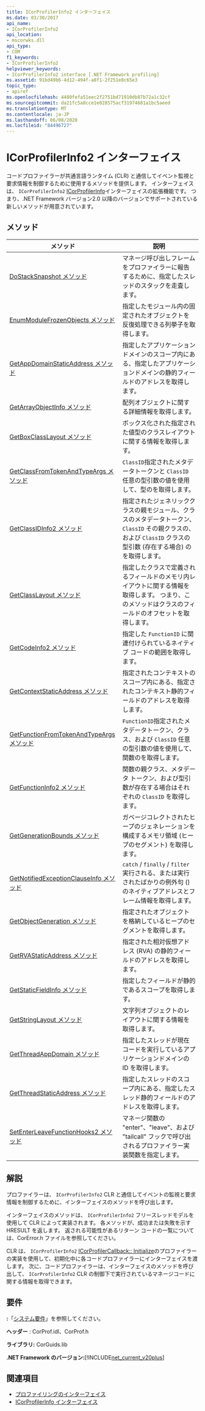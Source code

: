 ```yaml
---
title: ICorProfilerInfo2 インターフェイス
ms.date: 03/30/2017
api_name:
- ICorProfilerInfo2
api_location:
- mscorwks.dll
api_type:
- COM
f1_keywords:
- ICorProfilerInfo2
helpviewer_keywords:
- ICorProfilerInfo2 interface [.NET Framework profiling]
ms.assetid: 91bd49b6-4d12-494f-a8f1-2f251e8c65e3
topic_type:
- apiref
ms.openlocfilehash: 4480fefa51eec2f2751bd71910db87b72a1c32cf
ms.sourcegitcommit: da21fc5a8cce1e028575acf31974681a1bc5aeed
ms.translationtype: MT
ms.contentlocale: ja-JP
ms.lasthandoff: 06/08/2020
ms.locfileid: "84496727"
---
```

# <a name="icorprofilerinfo2-interface"></a>ICorProfilerInfo2 インターフェイス
コードプロファイラーが共通言語ランタイム (CLR) と通信してイベント監視と要求情報を制御するために使用するメソッドを提供します。 インターフェイスは、 `ICorProfilerInfo2` [ICorProfilerInfo](icorprofilerinfo-interface.md)インターフェイスの拡張機能です。 つまり、.NET Framework バージョン2.0 以降のバージョンでサポートされている新しいメソッドが用意されています。  
  
## <a name="methods"></a>メソッド  
  
|メソッド|説明|  
|------------|-----------------|  
|[DoStackSnapshot メソッド](icorprofilerinfo2-dostacksnapshot-method.md)|マネージ呼び出しフレームをプロファイラーに報告するために、指定したスレッドのスタックを走査します。|  
|[EnumModuleFrozenObjects メソッド](icorprofilerinfo2-enummodulefrozenobjects-method.md)|指定したモジュール内の固定されたオブジェクトを反復処理できる列挙子を取得します。|  
|[GetAppDomainStaticAddress メソッド](icorprofilerinfo2-getappdomainstaticaddress-method.md)|指定したアプリケーションドメインのスコープ内にある、指定したアプリケーションドメインの静的フィールドのアドレスを取得します。|  
|[GetArrayObjectInfo メソッド](icorprofilerinfo2-getarrayobjectinfo-method.md)|配列オブジェクトに関する詳細情報を取得します。|  
|[GetBoxClassLayout メソッド](icorprofilerinfo2-getboxclasslayout-method.md)|ボックス化された指定された値型のクラスレイアウトに関する情報を取得します。|  
|[GetClassFromTokenAndTypeArgs メソッド](icorprofilerinfo2-getclassfromtokenandtypeargs-method.md)|`ClassID`指定されたメタデータトークンと `ClassID` 任意の型引数の値を使用して、型のを取得します。|  
|[GetClassIDInfo2 メソッド](icorprofilerinfo2-getclassidinfo2-method.md)|指定されたジェネリッククラスの親モジュール、クラスのメタデータトークン、 `ClassID` その親クラスの、および `ClassID` クラスの型引数 (存在する場合) のを取得します。|  
|[GetClassLayout メソッド](icorprofilerinfo2-getclasslayout-method.md)|指定したクラスで定義されるフィールドのメモリ内レイアウトに関する情報を取得します。 つまり、このメソッドはクラスのフィールドのオフセットを取得します。|  
|[GetCodeInfo2 メソッド](icorprofilerinfo2-getcodeinfo2-method.md)|指定した `FunctionID` に関連付けられているネイティブ コードの範囲を取得します。|  
|[GetContextStaticAddress メソッド](icorprofilerinfo2-getcontextstaticaddress-method.md)|指定されたコンテキストのスコープ内にある、指定されたコンテキスト静的フィールドのアドレスを取得します。|  
|[GetFunctionFromTokenAndTypeArgs メソッド](icorprofilerinfo2-getfunctionfromtokenandtypeargs-method.md)|`FunctionID`指定されたメタデータトークン、クラス、および `ClassID` 任意の型引数の値を使用して、関数のを取得します。|  
|[GetFunctionInfo2 メソッド](icorprofilerinfo2-getfunctioninfo2-method.md)|関数の親クラス、メタデータ トークン、および型引数が存在する場合はそれぞれの `ClassID` を取得します。|  
|[GetGenerationBounds メソッド](icorprofilerinfo2-getgenerationbounds-method.md)|ガベージコレクトされたヒープのジェネレーションを構成するメモリ領域 (ヒープのセグメント) を取得します。|  
|[GetNotifiedExceptionClauseInfo メソッド](icorprofilerinfo2-getnotifiedexceptionclauseinfo-method.md)|`catch` / `finally` / `filter` 実行される、または実行されたばかりの例外句 () のネイティブアドレスとフレーム情報を取得します。|  
|[GetObjectGeneration メソッド](icorprofilerinfo2-getobjectgeneration-method.md)|指定されたオブジェクトを格納しているヒープのセグメントを取得します。|  
|[GetRVAStaticAddress メソッド](icorprofilerinfo2-getrvastaticaddress-method.md)|指定された相対仮想アドレス (RVA) の静的フィールドのアドレスを取得します。|  
|[GetStaticFieldInfo メソッド](icorprofilerinfo2-getstaticfieldinfo-method.md)|指定したフィールドが静的であるスコープを取得します。|  
|[GetStringLayout メソッド](icorprofilerinfo2-getstringlayout-method.md)|文字列オブジェクトのレイアウトに関する情報を取得します。|  
|[GetThreadAppDomain メソッド](icorprofilerinfo2-getthreadappdomain-method.md)|指定したスレッドが現在コードを実行しているアプリケーションドメインの ID を取得します。|  
|[GetThreadStaticAddress メソッド](icorprofilerinfo2-getthreadstaticaddress-method.md)|指定したスレッドのスコープ内にある、指定したスレッド静的フィールドのアドレスを取得します。|  
|[SetEnterLeaveFunctionHooks2 メソッド](icorprofilerinfo2-setenterleavefunctionhooks2-method.md)|マネージ関数の "enter"、"leave"、および "tailcall" フックで呼び出されるプロファイラー実装関数を指定します。|  
  
## <a name="remarks"></a>解説  
 プロファイラーは、 `ICorProfilerInfo2` CLR と通信してイベントの監視と要求情報を制御するために、インターフェイスのメソッドを呼び出します。  
  
 インターフェイスのメソッドは、 `ICorProfilerInfo2` フリースレッドモデルを使用して CLR によって実装されます。 各メソッドが、成功または失敗を示す HRESULT を返します。 返される可能性があるリターン コードの一覧については、CorError.h ファイルを参照してください。  
  
 CLR は、 `ICorProfilerInfo2` [ICorProfilerCallback:: Initialize](icorprofilercallback-initialize-method.md)のプロファイラーの実装を使用して、初期化中に各コードプロファイラーにインターフェイスを渡します。 次に、コードプロファイラーは、インターフェイスのメソッドを呼び出して、 `ICorProfilerInfo2` CLR の制御下で実行されているマネージコードに関する情報を取得できます。  
  
## <a name="requirements"></a>要件  
 **:**「[システム要件](../../get-started/system-requirements.md)」を参照してください。  
  
 **ヘッダー** : CorProf.idl、CorProf.h  
  
 **ライブラリ:** CorGuids.lib  
  
 **.NET Framework のバージョン:**[!INCLUDE[net_current_v20plus](../../../../includes/net-current-v20plus-md.md)]  
  
## <a name="see-also"></a>関連項目

- [プロファイリングのインターフェイス](profiling-interfaces.md)
- [ICorProfilerInfo インターフェイス](icorprofilerinfo-interface.md)
